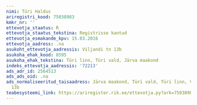 ```yaml
---
nimi: Türi Haldus
ariregistri_kood: 75038983
kmkr_nr: ''
ettevotja_staatus: R
ettevotja_staatus_tekstina: Registrisse kantud
ettevotja_esmakande_kpv: 15.03.2016
ettevotja_aadress: .na
asukoht_ettevotja_aadressis: Viljandi tn 13b
asukoha_ehak_kood: 8595
asukoha_ehak_tekstina: Türi linn, Türi vald, Järva maakond
indeks_ettevotja_aadressis: '72213'
ads_adr_id: 2564513
ads_ads_oid: .na
ads_normaliseeritud_taisaadress: Järva maakond, Türi vald, Türi linn, Viljandi tn
  13b
teabesysteemi_link: https://ariregister.rik.ee/ettevotja.py?ark=75038983&ref=rekvisiidid
---
```

